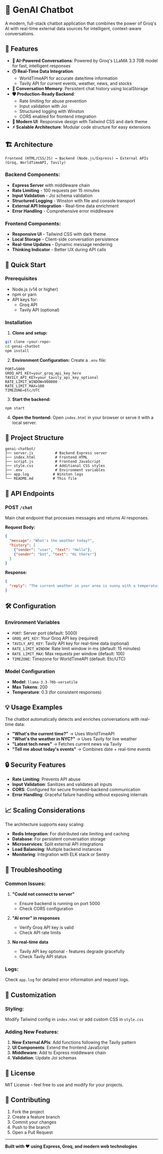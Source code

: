 # 🤖 GenAI Chatbot

A modern, full-stack chatbot application that combines the power of Groq's AI with real-time external data sources for intelligent, context-aware conversations.

## 🌟 Features

- **🤖 AI-Powered Conversations**: Powered by Groq's LLaMA 3.3 70B model for fast, intelligent responses
- **🕒 Real-Time Data Integration**: 
  - WorldTimeAPI for accurate date/time information
  - Tavily API for current events, weather, news, and stocks
- **💾 Conversation Memory**: Persistent chat history using localStorage
- **🛡️ Production-Ready Backend**:
  - Rate limiting for abuse prevention
  - Input validation with Joi
  - Structured logging with Winston
  - CORS enabled for frontend integration
- **🎨 Modern UI**: Responsive design with Tailwind CSS and dark theme
- **⚡ Scalable Architecture**: Modular code structure for easy extensions

## 🏗️ Architecture

```
Frontend (HTML/CSS/JS) ↔ Backend (Node.js/Express) ↔ External APIs (Groq, WorldTimeAPI, Tavily)
```

### Backend Components:
- **Express Server** with middleware chain
- **Rate Limiting** - 100 requests per 15 minutes
- **Input Validation** - Joi schema validation
- **Structured Logging** - Winston with file and console transport
- **External API Integration** - Real-time data enrichment
- **Error Handling** - Comprehensive error middleware

### Frontend Components:
- **Responsive UI** - Tailwind CSS with dark theme
- **Local Storage** - Client-side conversation persistence
- **Real-time Updates** - Dynamic message rendering
- **Thinking Indicator** - Better UX during API calls

## 🚀 Quick Start

### Prerequisites
- Node.js (v14 or higher)
- npm or yarn
- API keys for:
  - Groq API
  - Tavily API (optional)

### Installation

1. **Clone and setup:**
```bash
git clone <your-repo>
cd genai-chatbot
npm install
```

2. **Environment Configuration:**
Create a `.env` file:
```env
PORT=5000
GROQ_API_KEY=your_groq_api_key_here
TAVILY_API_KEY=your_tavily_api_key_optional
RATE_LIMIT_WINDOW=900000
RATE_LIMIT_MAX=100
TIMEZONE=Etc/UTC
```

3. **Start the backend:**
```bash
npm start
```

4. **Open the frontend:**
Open `index.html` in your browser or serve it with a local server.

## 📁 Project Structure

```
genai-chatbot/
├── server.js          # Backend Express server
├── index.html         # Frontend HTML
├── script.js          # Frontend JavaScript
├── style.css          # Additional CSS styles
├── .env               # Environment variables
├── app.log           # Winston logs
└── README.md         # This file
```

## 🔧 API Endpoints

### POST `/chat`
Main chat endpoint that processes messages and returns AI responses.

**Request Body:**
```json
{
  "message": "What's the weather today?",
  "history": [
    {"sender": "user", "text": "Hello"},
    {"sender": "bot", "text": "Hi there!"}
  ]
}
```

**Response:**
```json
{
  "reply": "The current weather in your area is sunny with a temperature of 72°F."
}
```

## 🛠️ Configuration

### Environment Variables
- `PORT`: Server port (default: 5000)
- `GROQ_API_KEY`: Your Groq API key (required)
- `TAVILY_API_KEY`: Tavily API key for real-time data (optional)
- `RATE_LIMIT_WINDOW`: Rate limit window in ms (default: 15 minutes)
- `RATE_LIMIT_MAX`: Max requests per window (default: 100)
- `TIMEZONE`: Timezone for WorldTimeAPI (default: Etc/UTC)

### Model Configuration
- **Model**: `llama-3.3-70b-versatile`
- **Max Tokens**: 200
- **Temperature**: 0.3 (for consistent responses)

## 💡 Usage Examples

The chatbot automatically detects and enriches conversations with real-time data:

- **"What's the current time?"** → Uses WorldTimeAPI
- **"What's the weather in NYC?"** → Uses Tavily for live weather
- **"Latest tech news"** → Fetches current news via Tavily
- **"Tell me about today's events"** → Combines date + real-time events

## 🔒 Security Features

- **Rate Limiting**: Prevents API abuse
- **Input Validation**: Sanitizes and validates all inputs
- **CORS**: Configured for secure frontend-backend communication
- **Error Handling**: Graceful failure handling without exposing internals

## 📈 Scaling Considerations

The architecture supports easy scaling:

- **Redis Integration**: For distributed rate limiting and caching
- **Database**: For persistent conversation storage
- **Microservices**: Split external API integrations
- **Load Balancing**: Multiple backend instances
- **Monitoring**: Integration with ELK stack or Sentry

## 🐛 Troubleshooting

### Common Issues:

1. **"Could not connect to server"**
   - Ensure backend is running on port 5000
   - Check CORS configuration

2. **"AI error" in responses**
   - Verify Groq API key is valid
   - Check API rate limits

3. **No real-time data**
   - Tavily API key optional - features degrade gracefully
   - Check Tavily API status

### Logs:
Check `app.log` for detailed error information and request logs.

## 🎨 Customization

### Styling:
Modify Tailwind config in `index.html` or add custom CSS in `style.css`

### Adding New Features:
1. **New External APIs**: Add functions following the Tavily pattern
2. **UI Components**: Extend the frontend JavaScript
3. **Middleware**: Add to Express middleware chain
4. **Validation**: Update Joi schemas

## 📄 License

MIT License - feel free to use and modify for your projects.

## 🤝 Contributing

1. Fork the project
2. Create a feature branch
3. Commit your changes
4. Push to the branch
5. Open a Pull Request

---

**Built with ❤️ using Express, Groq, and modern web technologies**